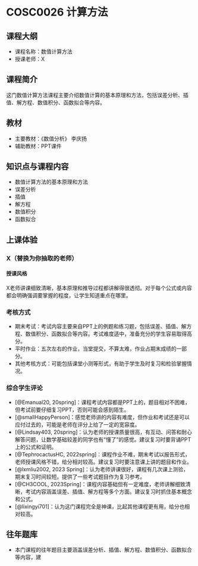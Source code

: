 # COSC0026 计算方法
## 课程大纲

- 课程名称：数值计算方法
- 授课老师：X

## 课程简介

这门数值计算方法课程主要介绍数值计算的基本原理和方法，包括误差分析、插值、解方程、数值积分、函数拟合等内容。

## 教材

- 主要教材：《数值分析》 李庆扬
- 辅助教材：PPT课件

## 知识点与课程内容

- 数值计算方法的基本原理和方法
- 误差分析
- 插值
- 解方程
- 数值积分
- 函数拟合

## 上课体验

### X（替换为你抽取的老师）

#### 授课风格

X老师讲课细致清晰，基本原理和推导过程都讲解得很透彻。对于每个公式或内容都会明确强调要掌握的程度，让学生知道重点在哪里。

### 考核方式

- 期末考试：考试内容主要来自PPT上的例题和练习题，包括误差、插值、解方程、数值积分、函数拟合等内容。考试难度适中，准备充分的学生容易取得高分。
- 平时作业：五次左右的作业，当堂提交，不算太难，作业占期末成绩的一部分。
- 其他考核方式：可能包括课堂小测等形式，有助于学生及时复习和检验掌握情况。

### 综合学生评论

- [@Emanual20, 20spring]：课程考试内容都是PPT上的，题目相对不困难，但考试前要仔细复习PPT，否则可能会感到陌生。
- [@smallHappyPerson]：感觉老师讲的内容有难度，但作业和考试还是可以应付过去的，可能是老师在评分上给了一定的宽容度。
- [@Lindsay403, 20spring]：认为老师的授课质量很高，有互动、问答和耐心解答问题，让数学基础较差的同学也有“懂了”的感觉。建议复习时要背诵PPT上的公式和证明。
- [@TephrocactusHC, 2022spring]：课程作业不难，期末考试以报告形式，老师授课风格不错，给分相对较高。建议复习时要注意课上讲的题目和作业。
- [@lxmliu2002, 2023 Spring]：认为老师讲课很好，课程有几次课上测验，期末复习时间较短。提供了一些考试题目作为复习参考。
- [@CH3COOL, 2023Spring]：课程内容基础但有一定难度，老师讲解细致清晰，考试内容涵盖误差、插值、解方程等多个方面。建议复习时抓住基本概念和公式。
- [@lixingyi701]：认为这门课程完全是神课，比起其他课程更有用，给分也相对较高。

## 往年题库

- 本门课程的往年题目主要涵盖误差分析、插值、解方程、数值积分、函数拟合等内容，建